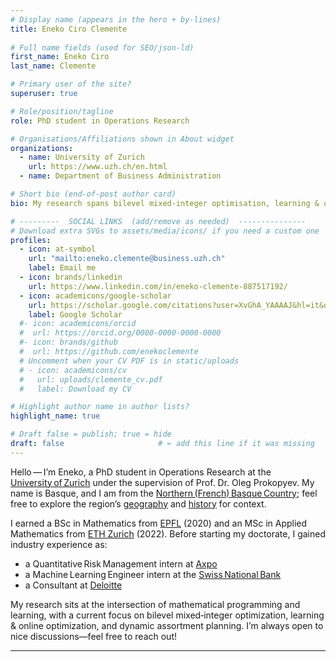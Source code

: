 ```yaml
---
# Display name (appears in the hero + by‑lines)
title: Eneko Ciro Clemente
 
# Full name fields (used for SEO/json‑ld)
first_name: Eneko Ciro
last_name: Clemente

# Primary user of the site?
superuser: true

# Role/position/tagline
role: PhD student in Operations Research

# Organisations/Affiliations shown in About widget
organizations:
  - name: University of Zurich
    url: https://www.uzh.ch/en.html
  - name: Department of Business Administration

# Short bio (end‑of‑post author card)
bio: My research spans bilevel mixed‑integer optimisation, learning & online optimisation, and dynamic assortment planning.

# ---------  SOCIAL LINKS  (add/remove as needed)  ---------------
# Download extra SVGs to assets/media/icons/ if you need a custom one
profiles:
  - icon: at-symbol
    url: "mailto:eneko.clemente@business.uzh.ch"
    label: Email me
  - icon: brands/linkedin
    url: https://www.linkedin.com/in/eneko-clemente-887517192/
  - icon: academicons/google-scholar
    url: https://scholar.google.com/citations?user=XvGhA_YAAAAJ&hl=it&oi=ao
    label: Google Scholar
  #- icon: academicons/orcid
  #  url: https://orcid.org/0000‑0000‑0000‑0000
  #- icon: brands/github
  #  url: https://github.com/enekoclemente
  # Uncomment when your CV PDF is in static/uploads
  # - icon: academicons/cv
  #   url: uploads/clemente_cv.pdf
  #   label: Download my CV 

# Highlight author name in author lists?
highlight_name: true 

# Draft false = publish; true = hide
draft: false                     # ← add this line if it was missing
---
```

Hello — I’m Eneko, a PhD student in Operations Research at the [University of Zurich](https://www.uzh.ch/en.html) under the supervision of Prof. Dr. Oleg Prokopyev. My name is Basque, and I am from the [Northern (French) Basque Country](https://en.wikipedia.org/wiki/Northern_Basque_Country); feel free to explore the region’s [geography](https://en.wikipedia.org/wiki/Basque_Country_(greater_region)) and [history](https://en.wikipedia.org/wiki/History_of_the_Basque_people) for context. 

I earned a BSc in Mathematics from [EPFL](https://www.epfl.ch/) (2020) and an MSc in Applied Mathematics from [ETH Zurich](https://ethz.ch/) (2022). Before starting my doctorate, I gained industry experience as: 

- a Quantitative Risk Management intern at [Axpo](https://www.axpo.com/)  
- a Machine Learning Engineer intern at the [Swiss National Bank](https://www.snb.ch/)  
- a Consultant at [Deloitte](https://www2.deloitte.com/)

My research sits at the intersection of mathematical programming and learning, with a current focus on bilevel mixed‑integer optimization, learning & online optimization, and dynamic assortment planning. I’m always open to nice discussions—feel free to reach out!

---